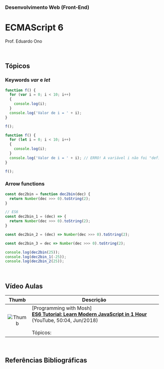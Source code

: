 ### Desenvolvimento Web (Front-End)

# ECMAScript 6

Prof. Eduardo Ono

<br>

## Tópicos

### Keywords _var_ e _let_

  ```js
  function f() {
    for (var i = 0; i < 10; i++)
    {
      console.log(i);
    }
    console.log('Valor de i = ' + i);
  }

  f();
  ```

  ```js
  function f() {
    for (let i = 0; i < 10; i++)
    {
      console.log(i);
    }
    console.log('Valor de i = ' + i); // ERRO! A variável i não foi "definida".
  }

  f();
  ```

### Arrow functions

```js
const dec2bin = function dec2bin(dec) {
  return Number(dec >>> 0).toString(2);
}

// ES6
const dec2bin_1 = (dec) => {
  return Number(dec >>> 0).toString(2);
}

const dec2bin_2 = (dec) => Number(dec >>> 0).toString(2);

const dec2bin_3 = dec => Number(dec >>> 0).toString(2);

console.log(dec2bin(25));
console.log(dec2bin_1(-25));
console.log(dec2bin_2(25));
```

<br>

## Vídeo Aulas

| Thumb | Descrição |
| :-: | --- |
| ![Thumb](https://img.youtube.com/vi/NCwa_xi0Uuc/default.jpg) | [Programming with Mosh]<br>[**ES6 Tutorial: Learn Modern JavaScript in 1 Hour**](https://www.youtube.com/watch?v=NCwa_xi0Uuc) (YouTube, 50:04, Jun/2018)<br><br>Tópicos:

<br>

## Referências Bibliográficas

<br>
